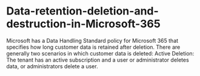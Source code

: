 # Data-retention-deletion-and-destruction-in-Microsoft-365
Microsoft has a Data Handling Standard policy for Microsoft 365 that specifies how long customer data is retained after deletion. There are generally two scenarios in which customer data is deleted:  Active Deletion: The tenant has an active subscription and a user or administrator deletes data, or administrators delete a user.
